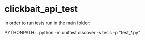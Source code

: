 # clickbait_api_test

in order to run tests run in the main folder: 

PYTHONPATH=. python -m unittest discover -s tests -p "test_*.py"